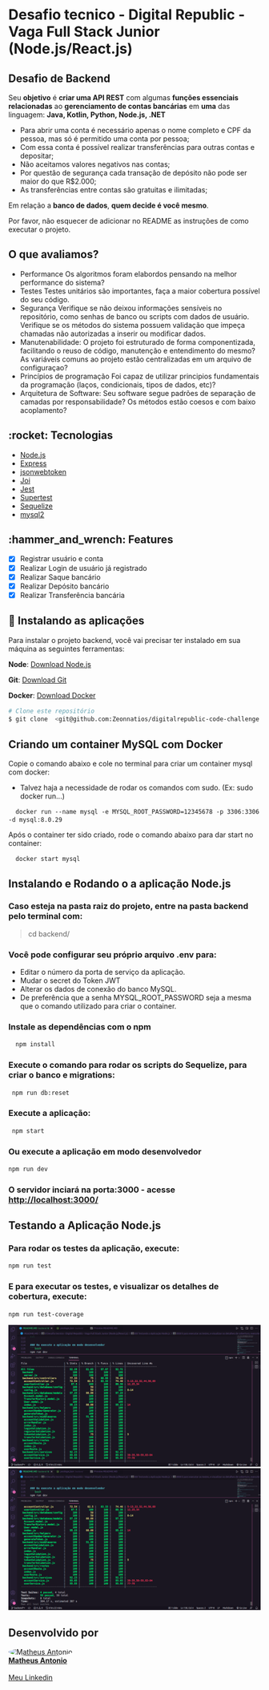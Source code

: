 # Desafio tecnico - Digital Republic - Vaga Full Stack Junior (Node.js/React.js)

## Desafio de Backend

Seu **objetivo** é **criar uma API REST** com algumas **funções essenciais relacionadas** ao **gerenciamento de contas bancárias** em **uma** das linguagem: **Java, Kotlin, Python, Node.js, .NET**

- Para abrir uma conta é necessário apenas o nome completo e CPF da pessoa, mas só é permitido uma conta por pessoa;
- Com essa conta é possível realizar transferências para outras contas e depositar;
- Não aceitamos valores negativos nas contas;
- Por questão de segurança cada transação de depósito não pode ser maior do que R$2.000;
- As transferências entre contas são gratuitas e ilimitadas;

Em relação a **banco de dados**, **quem decide é você mesmo**.

Por favor, não esquecer de adicionar no README as instruções de como executar o projeto.

## O que avaliamos?

- Performance
Os algoritmos foram elabordos pensando na melhor performance do sistema?
- Testes
Testes unitários são importantes, faça a maior cobertura possível do seu código.
- Segurança
Verifique se não deixou informações sensíveis no repositório, como senhas de banco ou scripts com dados de usuário. Verifique se os métodos do sistema possuem validação que impeça chamadas não autorizadas a inserir ou modificar dados.
- Manutenabilidade:
O projeto foi estruturado de forma componentizada, facilitando o reuso de código, manutenção e entendimento do mesmo? As variáveis comuns ao projeto estão centralizadas em um arquivo de configuraçao?
- Princípios de programação
Foi capaz de utilizar principios fundamentais da programação (laços, condicionais, tipos de dados, etc)?
- Arquitetura de Software:
Seu software segue padrões de separação de camadas por responsabilidade? Os métodos estão coesos e com baixo acoplamento?


<h2>:rocket: Tecnologias</h2>

- [Node.js](https://nodejs.org/en/)
- [Express](https://expressjs.com/pt-br/)
- [jsonwebtoken](https://jwt.io/libraries)
- [Joi](https://joi.dev/)
- [Jest](https://jestjs.io/pt-BR/)
- [Supertest](https://github.com/ladjs/supertest)
- [Sequelize](https://sequelize.org/)
- [mysql2](https://www.npmjs.com/package/mysql2)


<h2>:hammer_and_wrench: Features</h2>

- [x] Registrar usuário e conta
- [x] Realizar Login de usuário já registrado
- [x] Realizar Saque bancário
- [x] Realizar Depósito bancário
- [x] Realizar Transferência bancária

## :notebook: Instalando as aplicações

Para instalar o projeto backend, você vai precisar ter instalado em sua máquina as seguintes ferramentas:

 **Node**: [Download Node.js](https://nodejs.org/en/download/)
 
 **Git**: [Download Git](https://git-scm.com/downloads)

 **Docker**: [Download Docker](https://docs.docker.com/)

 ```bash
 # Clone este repositório
$ git clone  <git@github.com:Zeonnatios/digitalrepublic-code-challenge.git>
```

## Criando um container MySQL com Docker

Copie o comando abaixo e cole no terminal para criar um container mysql com docker:

* Talvez haja a necessidade de rodar os comandos com sudo. 
(Ex: sudo docker run...)

```
  docker run --name mysql -e MYSQL_ROOT_PASSWORD=12345678 -p 3306:3306 -d mysql:8.0.29
```

Após o container ter sido criado, rode o comando abaixo para dar start no container:

```
  docker start mysql    
```

## Instalando e Rodando o a aplicação Node.js

### Caso esteja na pasta raiz do projeto, entre na pasta backend pelo terminal com:

> cd backend/

### Você pode configurar seu próprio arquivo .env para:
- Editar o número da porta de serviço da aplicação.
- Mudar o secret do Token JWT
- Alterar os dados de conexão do banco MySQL. 
- De preferência que a senha MYSQL_ROOT_PASSWORD seja a mesma que o comando utilizado para criar o container.


### Instale as dependências com o npm

```bash
  npm install
```

### Execute o comando para rodar os scripts do Sequelize, para criar o banco e migrations:
```bash
 npm run db:reset
```

### Execute a aplicação:
```bash
 npm start
```

### Ou execute a aplicação em modo desenvolvedor
```bash
npm run dev
```

### O servidor inciará na porta:3000 - acesse <http://localhost:3000/>

## Testando a Aplicação Node.js

### Para rodar os testes da aplicação, execute:
```bash
npm run test
```
### E para executar os testes, e visualizar os detalhes de cobertura, execute:
```bash
npm run test-coverage
```

<img src="assets/total_coverage.png" />
<img src="assets/coverage_and_tests.png" />

## Desenvolvido por

<div align="left">
  <a href="https://github.com/Zeonnatios">
    <div align="left">
      <img src="https://avatars.githubusercontent.com/u/38297929?v=4" width="125px;" style="border-radius:50%" alt="Matheus Antonio"/>
      <br />
      <b>Matheus Antonio</b>
    </div>
  </a>
  <br />
  <a href="https://www.linkedin.com/in/matheusantoniosilva" title="Linkedin Matheus Antonio">Meu Linkedin</a>
</div>
